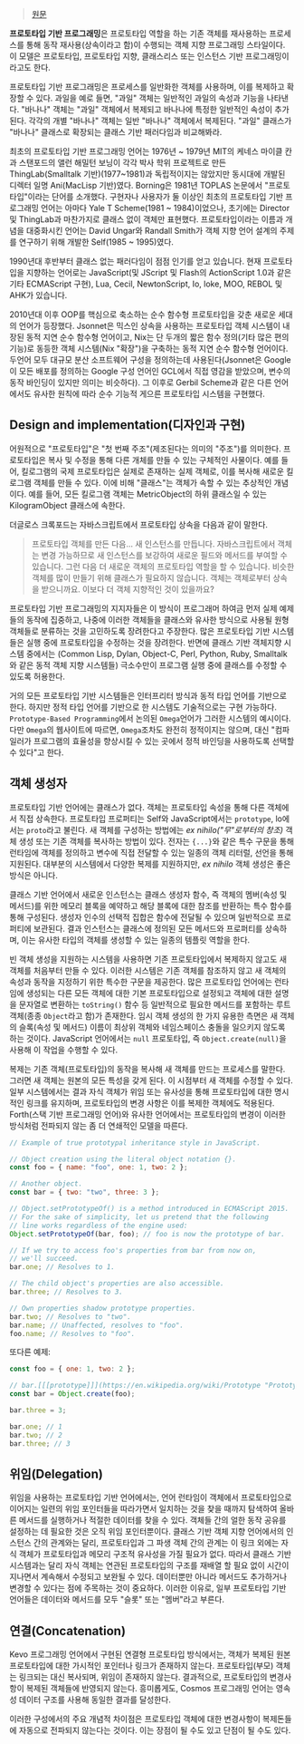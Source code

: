 > [원문](https://en.wikipedia.org/wiki/Prototype-based_programming)

**프로토타입 기반 프로그래밍**은 프로토타입 역할을 하는 기존 객체를 재사용하는 프로세스를 통해 동작 재사용(상속이라고 함)이 수행되는 객체 지향 프로그래밍 스타일이다. 이 모델은 프로토타입, 프로토타입 지향, 클래스리스 또는 인스턴스 기반 프로그래밍이라고도 한다.

프로토타입 기반 프로그래밍은 프로세스를 일반화한 객체를 사용하며, 이를 복제하고 확장할 수 있다. 과일을 예로 들면, "과일" 객체는 일반적인 과일의 속성과 기능을 나타낸다. "바나나" 객체는 "과일" 객체에서 복제되고 바나나에 특정한 일반적인 속성이 추가된다. 각각의 개별 "바나나" 객체는 일반 "바나나" 객체에서 복제된다. "과일" 클래스가 "바나나" 클래스로 확장되는 클래스 기반 패러다임과 비교해봐라.

최초의 프로토타입 기반 프로그래밍 언어는 1976년 ~ 1979년 MIT의 케네스 마이클 칸과 스탠포드의 앨런 해밀턴 보닝이 각각 박사 학위 프로젝트로 만든 ThingLab(Smalltalk 기반)(1977~1981)과 독립적이지는 않았지만 동시대에 개발된 디렉터 일명 Ani(MacLisp 기반)였다. Borning은 1981년 TOPLAS 논문에서 "프로토타입"이라는 단어를 소개했다. 구현자나 사용자가 둘 이상인 최초의 프로토타입 기반 프로그래밍 언어는 아마다 Yale T Scheme(1981 ~ 1984)이었으나, 초기에는 Director 및 ThingLab과 마찬가지로 클래스 없이 객체만 표현했다. 프로토타입이라는 이름과 개념을 대중화시킨 언어는 David Ungar와 Randall Smith가 객체 지향 언어 설계의 주제를 연구하기 위해 개발한 Self(1985 ~ 1995)였다.

1990년대 후반부터 클래스 없는 패러다임이 점점 인기를 얻고 있습니다. 현재 프로토타입을 지향하는 언어로는 JavaScript(및 JScript 및 Flash의 ActionScript 1.0과 같은 기타 ECMAScript 구현), Lua, Cecil, NewtonScript, Io, loke, MOO, REBOL 및 AHK가 있습니다.

2010년대 이후 OOP를 핵심으로 축소하는 순수 함수형 프로토타입을 갖춘 새로운 세대의 언어가 등장했다. Jsonnet은 믹스인 상속을 사용하는 프로토타입 객체 시스템이 내장된 동적 지연 순수 함수형 언어이고, Nix는 단 두개의 짧은 함수 정의(기타 많은 편의 기능)로 동등한 객체 시스템(Nix "확장")을 구축하는 동적 지연 순수 함수형 언어이다. 두언어 모두 대규모 분산 소프트웨어 구성을 정의하는데 사용된다(Jsonnet은 Google이 모든 배포를 정의하는 Google 구성 언어인 GCL에서 직접 영감을 받았으며, 변수의 동작 바인딩이 있지만 의미는 비슷하다). 그 이후로 Gerbil Scheme과 같은 다른 언어에서도 유사한 원칙에 따라 순수 기능적 게으른 프로토타입 시스템을 구현했다.

## Design and implementation(디자인과 구현)
어원적으로 "프로토타입"은 "첫 번째 주조"(제조된다는 의미의 "주조")를 의미한다. 프로토타입은 복사 및 수정을 통해 다른 개체를 만들 수 있는 구체적인 사물이다. 예를 들어, 킬로그램의 국제 프로토타입은 실제로 존재하는 실제 객체로, 이를 복사해 새로운 킬로그램 객체를 만들 수 있다. 이에 비해 "클래스"는 객체가 속할 수 있는 추상적인 개념이다. 예를 들어, 모든 킬로그램 객체는 MetricObject의 하위 클래스일 수 있는 KilogramObject 클래스에 속한다.

더글로스 크록포드는 자바스크립트에서 프로토타입 상속을 다음과 같이 말한다.

> 프로토타입 객체를 만든 다음... 새 인스턴스를 만듭니다. 자바스크립트에서 객체는 변경 가능하므로 새 인스턴스를 보강하여 새로운 필드와 메서드를 부여할 수 있습니다. 그런 다음 더 새로운 객체의 프로토타입 역할을 할 수 있습니다. 비슷한 객체를 많이 만들기 위해 클래스가 필요하지 않습니다. 객체는 객체로부터 상속을 받으니까요. 이보다 더 객체 지향적인 것이 있을까요?

프로토타입 기반 프로그래밍의 지지자들은 이 방식이 프로그래머 하여금 먼저 실제 예제들의 동작에 집중하고, 나중에 이러한 객체들을 클래스와 유사한 방식으로 사용될 원형 객체들로 분류하는 것을 고민하도록 장려한다고 주장한다. 많은 프로토타입 기반 시스템들은 실행 중에 프로토타입을 수정하는 것을 장려한다. 반면에 클래스 기반 객체지향 시스템 중에서는 (Common Lisp, Dylan, Object-C, Perl, Python, Ruby, Smalltalk와 같은 동적 객체 지향 시스템들) 극소수만이 프로그램 실행 중에 클래스를 수정할 수 있도록 허용한다.

거의 모든 프로토타입 기반 시스템들은 인터프리터 방식과 동적 타입 언어를 기반으로 한다. 하지만 정적 타입 언어를 기반으로 한 시스템도 기술적으로는 구현 가능하다. `Prototype-Based Programming`에서 논의된 `Omega`언어가 그러한 시스템의 예시이다. 다만 `Omega`의 웹사이트에 따르면, `Omega`조차도 완전히 정적이지는 않으며, 대신 "컴파일러가 프로그램의 효율성을 향상시킬 수 있는 곳에서 정적 바인딩을 사용하도록 선택할 수 있다"고 한다.

## 객체 생성자
프로토타입 기반 언어에는 클래스가 없다. 객체는 프로토타입 속성을 통해 다른 객체에서 직접 상속한다. 프로토타입 프로퍼티는 Self와 JavaScript에서는 `prototype`, lo에서는 `proto`라고 불린다. 새 객체를 구성하는 방법에는 *ex nihilo("무"로부터의 창조)* 객체 생성 또는 기존 객체를 복사하는 방법이 있다. 전자는 `{...}`와 같은 특수 구문을 통해 런타임에 객체를 정의하고 변수에 직접 전달할 수 있는 일종의 객체 리터럴, 선언을 통해 지원된다. 대부분의 시스템에서 다양한 복제를 지원하지만, *ex nihilo* 객체 생성은 좋은 방식은 아니다.

클래스 기반 언어에서 새로운 인스턴스는 클래스 생성자 함수, 즉 객체의 멤버(속성 및 메서드)를 위한 메모리 블록을 예약하고 해당 블록에 대한 참조를 반환하는 특수 함수를 통해 구성된다. 생성자 인수의 선택적 집합은 함수에 전달될 수 있으며 일반적으로 프로퍼티에 보관된다. 결과 인스턴스는 클래스에 정의된 모든 메서드와 프로퍼티를 상속하며, 이는 유사한 타입의 객체를 생성할 수 있는 일종의 템플릿 역할을 한다.

빈 객체 생성을 지원하는 시스템을 사용하면 기존 프로토타입에서 복제하지 않고도 새 객체를 처음부터 만들 수 있다. 이러한 시스템은 기존 객체를 참조하지 않고 새 객체의 속성과 동작을 지정하기 위한 특수한 구문을 제공한다. 많은 프로토타입 언어에는 런타임에 생성되는 다른 모든 객체에 대한 기본 프로토타입으로 설정되고 객체에 대한 설명을 문자열로 변환하는 `toString()` 함수 등 일반적으로 필요한 메서드를 포함하는 루트 객체(종종 `Object`라고 함)가 존재한다. 임시 객체 생성의 한 가지 유용한 측면은 새 객체의 슬록(속성 및 메서드) 이름이 최상위 객체와 네임스페이스 충돌을 일으키지 않도록 하는 것이다. JavaScript 언어에서는 `null` 프로토타입, 즉 `Object.create(null)`을 사용해 이 작업을 수행할 수 있다.

복제는 기존 객체(프로토타입)의 동작을 복사해 새 객체를 만드는 프로세스를 말한다. 그러면 새 객체는 원본의 모든 특성을 갖게 된다. 이 시점부터 새 객체를 수정할 수 있다. 일부 시스템에서는 결과 자식 객체가 위임 또는 유사성을 통해 프로토타입에 대한 명시적인 링크를 유지하며, 프로토타입의 변경 사항은 이를 복제한 객체에도 적용된다. Forth(스택 기반 프로그래밍 언어)와 유사한 언어에서는 프로토타입의 변경이 이러한 방식처럼 전파되지 않는 좀 더 연쇄적인 모델을 따른다.

```js
// Example of true prototypal inheritance style in JavaScript.

// Object creation using the literal object notation {}.
const foo = { name: "foo", one: 1, two: 2 };

// Another object.
const bar = { two: "two", three: 3 };

// Object.setPrototypeOf() is a method introduced in ECMAScript 2015.
// For the sake of simplicity, let us pretend that the following
// line works regardless of the engine used:
Object.setPrototypeOf(bar, foo); // foo is now the prototype of bar.

// If we try to access foo's properties from bar from now on, 
// we'll succeed. 
bar.one; // Resolves to 1.

// The child object's properties are also accessible.
bar.three; // Resolves to 3.

// Own properties shadow prototype properties.
bar.two; // Resolves to "two".
bar.name; // Unaffected, resolves to "foo".
foo.name; // Resolves to "foo".
```

또다른 예제:
```js
const foo = { one: 1, two: 2 };

// bar.[[[prototype]]](https://en.wikipedia.org/wiki/Prototype "Prototype") = foo
const bar = Object.create(foo);

bar.three = 3;

bar.one; // 1
bar.two; // 2
bar.three; // 3
```

## 위임(Delegation)
위임을 사용하는 프로토타입 기반 언어에서는, 언어 런타임이 객체에서 프로토타입으로 이어지는 일련의 위임 포인터들을 따라가면서 일치하는 것을 찾을 때까지 탐색하여 올바른 메서드를 실행하거나 적절한 데이터를 찾을 수 있다. 객체들 간의 얼한 동작 공유를 설정하는 데 필요한 것은 오직 위임 포인터뿐이다. 클래스 기반 객체 지향 언어에서의 인스턴스 간의 관계와는 달리, 프로토타입과 그 파생 객체 간의 관계는 이 링크 외에는 자식 객체가 프로토타입과 메모리 구조적 유사성을 가질 필요가 없다. 따라서 클래스 기반 시스템과는 달리 자식 객체는 연관된 프로토타입의 구조를 재배열 할 필요 없이 시간이 지나면서 계속해서 수정되고 보완될 수 있다. 데이터뿐만 아니라 메서드도 추가하거나 변경할 수 있다는 점에 주목하는 것이 중요하다. 이러한 이유로, 일부 프로토타입 기반 언어들은 데이터와 메서드를 모두 "슬롯" 또는 "멤버"라고 부른다.

## 연결(Concatenation)
Kevo 프로그래밍 언어에서 구현된 연결형 프로토타입 방식에서는, 객체가 복제된 원본 프로토타입에 대한 가시적인 포인터나 링크가 존재하지 않는다. 프로토타입(부모) 객체는 링크되는 대신 복사되며, 위임이 존재하지 않는다. 결과적으로, 프로토타입의 변경사항이 복제된 객체들에 반영되지 않는다. 흥미롭게도, Cosmos 프로그래밍 언어는 영속성 데이터 구조를 사용해 동일한 결과를 달성한다.

이러한 구성에서의 주요 개념적 차이점은 프로토타입 객체에 대한 변경사항이 복제돈들에 자동으로 전파되지 않는다는 것이다. 이는 장점이 될 수도 있고 단점이 될 수도 있다.